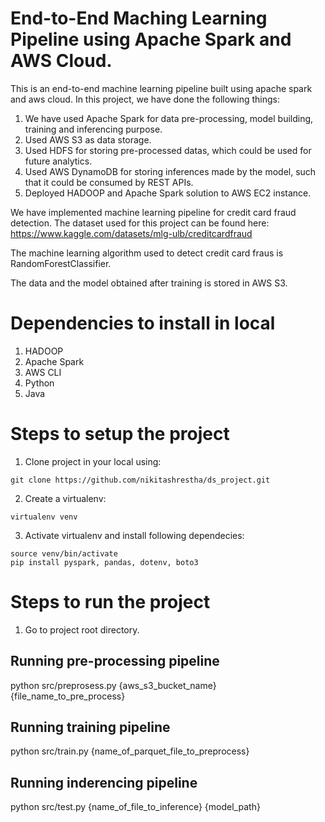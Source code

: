 # End-to-End Maching Learning Pipeline using Apache Spark and AWS Cloud.
This is an end-to-end machine learning pipeline built using apache spark and aws cloud. 
In this project, we have done the following things:
1. We have used Apache Spark for data pre-processing, model building, training and inferencing purpose.
2. Used AWS S3 as data storage.
3. Used HDFS for storing pre-processed datas, which could be used for future analytics.
4. Used AWS DynamoDB for storing inferences made by the model, such that it could be consumed by REST APIs.
5. Deployed HADOOP and Apache Spark solution to AWS EC2 instance.

We have implemented machine learning pipeline for credit card fraud detection. The dataset used for this project can be found here: https://www.kaggle.com/datasets/mlg-ulb/creditcardfraud

The machine learning algorithm used to detect credit card fraus is RandomForestClassifier.

The data and the model obtained after training is stored in AWS S3.

# Dependencies to install in local
1. HADOOP
2. Apache Spark
3. AWS CLI
4. Python
5. Java

# Steps to setup the project
1. Clone project in your local using:
```
git clone https://github.com/nikitashrestha/ds_project.git
```

2. Create a virtualenv:
```
virtualenv venv
```

3. Activate virtualenv and install following dependecies:
```
source venv/bin/activate
pip install pyspark, pandas, dotenv, boto3
```

# Steps to run the project

1. Go to project root directory.

## Running pre-processing pipeline
python src/preprosess.py {aws_s3_bucket_name} {file_name_to_pre_process}

## Running training pipeline
python src/train.py {name_of_parquet_file_to_preprocess}

## Running inderencing pipeline
python src/test.py {name_of_file_to_inference} {model_path}
